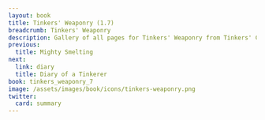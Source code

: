 ```yaml
---
layout: book
title: Tinkers' Weaponry (1.7)
breadcrumb: Tinkers' Weaponry
description: Gallery of all pages for Tinkers' Weaponry from Tinkers' Construct in Minecraft 1.7.10.
previous:
  title: Mighty Smelting
next:
  link: diary
  title: Diary of a Tinkerer
book: tinkers_weaponry_7
image: /assets/images/book/icons/tinkers-weaponry.png
twitter:
  card: summary
---
```

